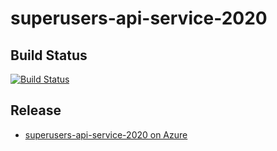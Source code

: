 # superusers-api-service-2020


## Build Status

[![Build Status](https://dev.azure.com/superusers-kursus/nodejs/_apis/build/status/danmark-weather-api?branchName=master)](https://dev.azure.com/superusers-kursus/nodejs/_build/latest?definitionId=53&branchName=master)


## Release

- [superusers-api-service-2020 on Azure](https://superusers-api-service-2020.azurewebsites.net)

